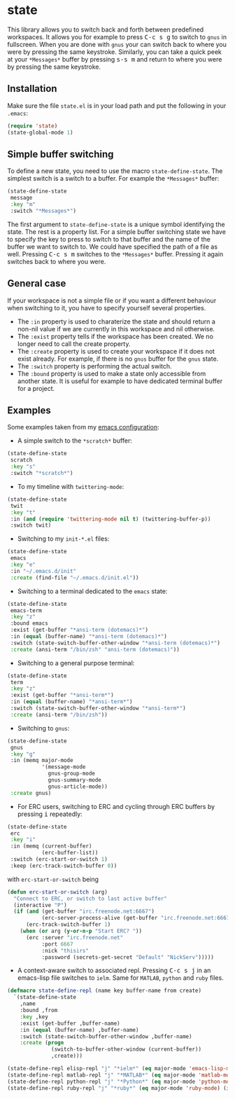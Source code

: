 # state

This library allows you to switch back and forth between predefined
workspaces. It allows you for example to press <kbd>C-c s g</kbd> to
switch to `gnus` in fullscreen. When you are done with `gnus` your can
switch back to where you were by pressing the same keystroke.
Similarly, you can take a quick peek at your `*Messages*` buffer by
pressing <kbd>s-s m</kbd> and return to where you were by pressing the
same keystroke.

## Installation

Make sure the file `state.el` is in your load path and put the
following in your `.emacs`:
```lisp
(require 'state)
(state-global-mode 1)
```

## Simple buffer switching

To define a new state, you need to use the macro `state-define-state`.
The simplest switch is a switch to a buffer. For example the
`*Messages*` buffer:
```lisp
(state-define-state
 message
 :key "m"
 :switch "*Messages*")
```
The first argument to `state-define-state` is a unique symbol
identifying the state. The rest is a property list. For a simple
buffer switching state we have to specify the key to press to switch
to that buffer and the name of the buffer we want to switch to. We
could have specified the path of a file as well. Pressing <kbd>C-c s
m</kbd> switches to the `*Messages*` buffer. Pressing it again
switches back to where you were.

## General case

If your workspace is not a simple file or if you want a different
behaviour when switching to it, you have to specify yourself several
properties.
- The `:in` property is used to charaterize the state and
should return a non-nil value if we are currently in this workspace
and nil otherwise.
- The `:exist` property tells if the workspace has been created. We no
  longer need to call the create property.
- The `:create` property is used to create your workspace if it does
  not exist already. For example, if there is no `gnus` buffer for the
  `gnus` state.
- The `:switch` property is performing the actual switch.
- The `:bound` property is used to make a state only accessible from
another state. It is useful for example to have dedicated terminal
buffer for a project.

## Examples

Some examples taken from my [emacs configuration](https://github.com/thisirs/dotemacs):
- A simple switch to the `*scratch*` buffer:
```lisp
(state-define-state
 scratch
 :key "s"
 :switch "*scratch*")
```
- To my timeline with `twittering-mode`:
```lisp
(state-define-state
 twit
 :key "t"
 :in (and (require 'twittering-mode nil t) (twittering-buffer-p))
 :switch twit)
```
- Switching to my `init-*.el` files:
```lisp
(state-define-state
 emacs
 :key "e"
 :in "~/.emacs.d/init"
 :create (find-file "~/.emacs.d/init.el"))
```
- Switching to a terminal dedicated to the `emacs` state:
```lisp
(state-define-state
 emacs-term
 :key "z"
 :bound emacs
 :exist (get-buffer "*ansi-term (dotemacs)*")
 :in (equal (buffer-name) "*ansi-term (dotemacs)*")
 :switch (state-switch-buffer-other-window "*ansi-term (dotemacs)*")
 :create (ansi-term "/bin/zsh" "ansi-term (dotemacs)"))
```
- Switching to a general purpose terminal:
```lisp
(state-define-state
 term
 :key "z"
 :exist (get-buffer "*ansi-term*")
 :in (equal (buffer-name) "*ansi-term*")
 :switch (state-switch-buffer-other-window "*ansi-term*")
 :create (ansi-term "/bin/zsh"))
```
- Switching to `gnus`:
```lisp
(state-define-state
 gnus
 :key "g"
 :in (memq major-mode
           '(message-mode
             gnus-group-mode
             gnus-summary-mode
             gnus-article-mode))
 :create gnus)
```
- For ERC users, switching to ERC and cycling through ERC buffers by
pressing <kbd>i</kbd> repeatedly:
```lisp
(state-define-state
 erc
 :key "i"
 :in (memq (current-buffer)
           (erc-buffer-list))
 :switch (erc-start-or-switch 1)
 :keep (erc-track-switch-buffer 0))
```
with `erc-start-or-switch` being
```lisp
(defun erc-start-or-switch (arg)
  "Connect to ERC, or switch to last active buffer"
  (interactive "P")
  (if (and (get-buffer "irc.freenode.net:6667")
           (erc-server-process-alive (get-buffer "irc.freenode.net:6667")))
      (erc-track-switch-buffer 1)
    (when (or arg (y-or-n-p "Start ERC? "))
      (erc :server "irc.freenode.net"
           :port 6667
           :nick "thisirs"
           :password (secrets-get-secret "Default" "NickServ")))))
```
- A context-aware switch to associated repl. Pressing <kbd>C-c s j</kbd>
in an emacs-lisp file switches to `ielm`. Same for `MATLAB`, `python`
and `ruby` files.
```lisp
(defmacro state-define-repl (name key buffer-name from create)
  `(state-define-state
    ,name
    :bound ,from
    :key ,key
    :exist (get-buffer ,buffer-name)
    :in (equal (buffer-name) ,buffer-name)
    :switch (state-switch-buffer-other-window ,buffer-name)
    :create (progn
              (switch-to-buffer-other-window (current-buffer))
              ,create)))

(state-define-repl elisp-repl "j" "*ielm*" (eq major-mode 'emacs-lisp-mode) (ielm))
(state-define-repl matlab-repl "j" "*MATLAB*" (eq major-mode 'matlab-mode) (matlab-shell))
(state-define-repl python-repl "j" "*Python*" (eq major-mode 'python-mode) (run-python "/usr/bin/python2.7"))
(state-define-repl ruby-repl "j" "*ruby*" (eq major-mode 'ruby-mode) (inf-ruby))
```
